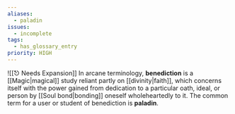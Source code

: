 ```yaml
---
aliases:
  - paladin
issues:
  - incomplete
tags:
  - has_glossary_entry
priority: HIGH
---
```

![[⎋ Needs Expansion]]
In arcane terminology, **benediction** is a [[Magic|magical]] study reliant partly on [[divinity|faith]], which concerns itself with the power gained from dedication to a particular oath, ideal, or person by [[Soul bond|bonding]] oneself wholeheartedly to it. The common term for a user or student of benediction is **paladin**.


